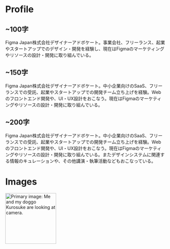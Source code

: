 # Profile

## ~100字

Figma Japan株式会社デザイナーアドボケート。事業会社、フリーランス、起業やスタートアップでのデザイン・開発を経験し、現在はFigmaのマーケティングやリソースの設計・開発に取り組んでいる。

## ~150字

Figma Japan株式会社デザイナーアドボケート。中小企業向けのSaaS、フリーランスでの受託、起業やスタートアップでの開発チーム立ち上げを経験。Webのフロントエンド開発や、UI・UX設計をおこなう。現在はFigmaのマーケティングやリソースの設計・開発に取り組んでいる。

## ~200字

Figma Japan株式会社デザイナーアドボケート。中小企業向けのSaaS、フリーランスでの受託、起業やスタートアップでの開発チーム立ち上げを経験。Webのフロントエンド開発や、UI・UX設計をおこなう。現在はFigmaのマーケティングやリソースの設計・開発に取り組んでいる。またデザインシステムに関連する情報のキュレーションや、その他講演・執筆活動などもおこなっている。

# Images

<a href="https://github.com/hiloki/hiloki/assets/445333/03b71cf7-7243-48ee-9898-04b7e402d4a9"><img src="https://github.com/hiloki/hiloki/assets/445333/03b71cf7-7243-48ee-9898-04b7e402d4a9" width="160" height="160" alt="Primary image: Me and my doggo Kurosuke are looking at camera." /></a>

